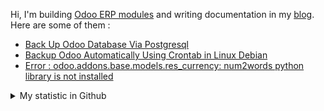 Hi, I'm building [Odoo ERP modules](https://apps.odoo.com/apps/browse?repo_maintainer_id=276647) and writing documentation in my [blog](https://blog.altela.net). Here are some of them :
<!-- BLOG-POST-LIST:START -->
- [Back Up Odoo Database Via Postgresql](https://blog.altela.net/2023/01/back-up-odoo-database-via-postgresql.html)
- [Backup Odoo Automatically Using Crontab in Linux Debian](https://blog.altela.net/2023/01/backup-odoo-automatically-using-crontab.html)
- [Error : odoo.addons.base.models.res_currency: num2words python library is not installed](https://blog.altela.net/2023/01/error-odooaddonsbasemodelsrescurrency.html)
<!-- BLOG-POST-LIST:END -->


<details>
    <summary>My statistic in Github</summary>
<div>

<img height="154" src="https://github-readme-stats.vercel.app/api?username=altela&count_private=true&theme=github_dark&hide_border=true&show_icons=true&include_all_commits=true&hide_rank=false&custom_title=Activity%20On%20GitHub" />
  
<img height="154" src="https://github-readme-stats.vercel.app/api/top-langs/?username=altela&layout=compact&theme=github_dark&&langs_count=10&hide_border=true&custom_title=Repository's%20Composition%20Languages" />
</div>
    
<!--START_SECTION:waka-->

```text
Python            5 hrs 29 mins   ██████████████░░░░░░░░░░░   55.41 %
XML               2 hrs 37 mins   ██████▓░░░░░░░░░░░░░░░░░░   26.48 %
SCSS              1 hr 3 mins     ██▓░░░░░░░░░░░░░░░░░░░░░░   10.74 %
JavaScript        16 mins         ▓░░░░░░░░░░░░░░░░░░░░░░░░   02.80 %
textmate          9 mins          ▒░░░░░░░░░░░░░░░░░░░░░░░░   01.62 %
Text              9 mins          ▒░░░░░░░░░░░░░░░░░░░░░░░░   01.60 %
```

<!--END_SECTION:waka-->

</details>

<!-- Waka documentation : https://medium.com/@JakenH/show-off-your-coding-stats-on-your-github-profile-using-wakatime-ce3ceb1063b5 -->
